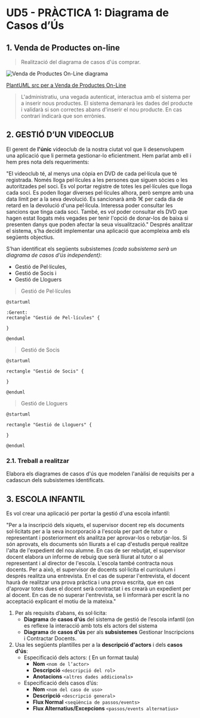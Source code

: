 # UD5 - PRÀCTICA 1: Diagrama de Casos d’Ús

## 1. Venda de Productes on-line

> Realització del diagrama de casos d'ús comprar.

![Venda de Productes On-Line diagrama](http://www.plantuml.com/plantuml/proxy?cache=no&src=https://raw.githubusercontent.com/cipfpbatoi/materials/master/daw/ed/UD5/VendaDeProductesOnLine.puml)

[PlantUML src per a Venda de Productes On-Line](VendaDeProductesOnLine.puml)

> L'administratiu, una vegada autenticat, interactua amb el sistema per a inserir nous productes. El sistema demanarà les dades del producte i validarà si son correctes abans d'inserir el nou producte. En cas contrari indicarà que son errònies.

## 2. GESTIÓ D’UN VIDEOCLUB

El gerent de **l'únic** videoclub de la nostra ciutat vol que li desenvolupem una aplicació que li permeta gestionar-lo eficientment.  Hem parlat amb ell i hem pres nota dels requeriments:

"El videoclub té, al menys una còpia en DVD de cada pel·lícula que té registrada. Només lloga pel·lícules a les persones que siguen sòcies o les autoritzades pel soci. Es vol portar registre  de  totes  les  pel·lícules  que  lloga  cada  soci.  Es  poden  llogar  diverses  pel·lícules alhora, però sempre amb una data límit per a la seva devolució. Es sancionarà amb 1€ per cada dia de retard en la devolució d'una pel·lícula. Interessa poder consultar les sancions que tinga cada soci. També, es vol poder consultar els DVD que hagen estat llogats més vegades per tenir l'opció de donar-los de baixa si presenten danys que poden afectar la seua visualització." Després analitzar el sistema, s’ha decidit implementar una aplicació que acompleixa amb els següents objectius.

S’han identificat els següents subsistemes *(cada subsistema serà un diagrama de casos d’ús 
independent)*:  

* Gestió de Pel·lícules,  
* Gestió de Socis i  
* Gestió de Lloguers

> Gestió de Pel·lícules

```plantuml
@startuml

:Gerent: 
rectangle "Gestió de Pel·lícules" {

}

@enduml
```

> Gestió de Socis

```plantuml
@startuml

rectangle "Gestió de Socis" {

}

@enduml
```

> Gestió de Lloguers

```plantuml
@startuml

rectangle "Gestió de Lloguers" {

}

@enduml
```

### 2.1. Treball a realitzar

Elabora els diagrames de casos d'ús que modelen l'anàlisi de requisits per a cadascun dels 
subsistemes identificats.

## 3. ESCOLA INFANTIL

Es vol crear una aplicació per portar la gestió d'una escola infantil:  

"Per a la inscripció dels xiquets, el supervisor docent rep els documents sol·licitats per a la seva incorporació a l'escola per part de tutor o representant i posteriorment els  analitza  per  aprovar-los  o  rebutjar-los.  Si  són  aprovats,  els  documents  són lliurats a el cap d'estudis perquè realitze l'alta de l'expedient del nou alumne. En cas de ser rebutjat, el supervisor docent elabora un informe de rebuig que serà lliurat al tutor o al representant i al director de l'escola. L'escola també contracta nous docents. Per a això, el supervisor de docents sol·licita el currículum i després realitza una entrevista. En el cas de superar l'entrevista, el docent  haurà  de  realitzar  una  prova  pràctica  i  una  prova  escrita,  que  en  cas d'aprovar totes dues el docent serà contractat i es crearà un expedient per al docent. En cas de no superar l'entrevista, se li informarà per escrit la no acceptació explicant el motiu de la mateixa."

1. Per als requisits d’abans, és sol·licita:  
   * **Diagrama** de **casos d'ús** del sistema de gestió de l’escola infantil (on es reflexe la interacció amb tots els actors del sistema
   * **Diagrama** de **casos d'ús** per als **subsistemes** Gestionar Inscripcions i Contractar Docents.
2. Usa les següents plantilles per a la **descripció d'actors** i dels **casos d'ús**:
   * Especificació dels actors: ( En un format taula)  
     * **Nom** `<nom de l’actor>`
     * **Descripció** `<descripció del rol>`
     * **Anotacions** `<altres dades addicionals>`
   * Especificació dels casos d’ús:
     * **Nom** `<nom del caso de uso>`
     * **Descripció** `<descripció general>`
     * **Flux Normal** `<seqüència de passos/events>` 
     * **Flux Alternatius/Excepcions** `<passos/events alternatius>`
